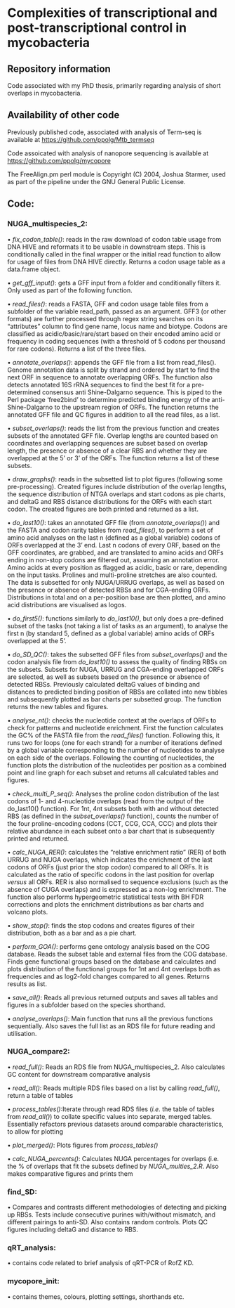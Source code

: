 # Complexities of transcriptional and post-transcriptional control in mycobacteria

## Repository information
Code associated with my PhD thesis, primarily regarding analysis of short overlaps in mycobacteria.

## Availability of other code
Previously published code, associated with analysis of Term-seq is available at https://github.com/ppolg/Mtb_termseq

Code assoicated with analysis of nanopore sequencing is available at https://github.com/ppolg/mycopore

The FreeAlign.pm perl module is Copyright (C) 2004, Joshua Starmer, used as part of the pipeline under the GNU General Public License.

## Code:

### NUGA_multispecies_2:

•	_fix_codon_table()_: reads in the raw download of codon table usage from DNA HIVE and reformats it to be usable in downstream steps. This is conditionally called in the final wrapper or the initial read function to allow for usage of files from DNA HIVE directly. Returns a codon usage table as a data.frame object.

•	_get_gff_input()_: gets a GFF input from a folder and conditionally filters it. Only used as part of the following function.

•	_read_files()_: reads a FASTA, GFF and codon usage table files from a subfolder of the variable read_path, passed as an argument. GFF3 (or other formats) are further processed through regex string searches on its “attributes” column to find gene name, locus name and biotype. Codons are classified as acidic/basic/rare/start based on their encoded amino acid or frequency in coding sequences (with a threshold of 5 codons per thousand for rare codons). Returns a list of the three files.

•	_annotate_overlaps()_: appends the GFF file from a list from read_files(). Genome annotation data is split by strand and ordered by start to find the next ORF in sequence to annotate overlapping ORFs. The function also detects annotated 16S rRNA sequences to find the best fit for a pre-determined consensus anti Shine-Dalgarno sequence. This is piped to the Perl package ‘free2bind’ to determine predicted binding energy of the anti-Shine-Dalgarno to the upstream region of ORFs. The function returns the annotated GFF file and QC figures in addition to all the read files, as a list.

•	_subset_overlaps()_: reads the list from the previous function and creates subsets of the annotated GFF file. Overlap lengths are counted based on coordinates and overlapping sequences are subset based on overlap length, the presence or absence of a clear RBS and whether they are overlapped at the 5’ or 3’ of the ORFs. The function returns a list of these subsets.

•	_draw_graphs()_: reads in the subsetted list to plot figures (following some pre-processing). Created figures include distribution of the overlap lengths, the sequence distribution of NTGA overlaps and start codons as pie charts, and deltaG and RBS distance distributions for the ORFs with each start codon. The created figures are both printed and returned as a list.

•	_do_last10()_: takes an annotated GFF file (from _annotate_overlaps()_) and the FASTA and codon rarity tables from _read_files()_, to perform a set of amino acid analyses on the last n (defined as a global variable) codons of ORFs overlapped at the 3’ end. Last n codons of every ORF, based on the GFF coordinates, are grabbed, and are translated to amino acids and ORFs ending in non-stop codons are filtered out, assuming an annotation error. Amino acids at every position as flagged as acidic, basic or rare, depending on the input tasks. Prolines and multi-proline stretches are also counted. The data is subsetted for only NUGA/URRUG overlaps, as well as based on the presence or absence of detected RBSs and for CGA-ending ORFs. Distributions in total and on a per-position base are then plotted, and amino acid distributions are visualised as logos.

•	_do_first5()_: functions similarly to _do_last10()_, but only does a pre-defined subset of the tasks (not taking a list of tasks as an argument), to analyse the first n (by standard 5, defined as a global variable) amino acids of ORFs overlapped at the 5’.

•	_do_SD_QC()_: takes the subsetted GFF files from _subset_overlaps()_ and the codon analysis file from _do_last10()_ to assess the quality of finding RBSs on the subsets. Subsets for NUGA, URRUG and CGA-ending overlapped ORFs are selected, as well as subsets based on the presence or absence of detected RBSs. Previously calculated deltaG values of binding and distances to predicted binding position of RBSs are collated into new tibbles and subsequently plotted as bar charts per subsetted group. The function returns the new tables and figures.

•	_analyse_nt()_: checks the nucleotide context at the overlaps of ORFs to check for patterns and nucleotide enrichment. First the function calculates the GC% of the FASTA file from the _read_files()_ function. Following this, it runs two for loops (one for each strand) for a number of iterations defined by a global variable corresponding to the number of nucleotides to analyse on each side of the overlaps. Following the counting of nucleotides, the function plots the distribution of the nucleotides per position as a combined point and line graph for each subset and returns all calculated tables and figures.

•	_check_multi_P_seq()_: Analyses the proline codon distribution of the last codons of 1- and 4-nucleotide overlaps (read from the output of the do_last10() function). For 1nt, 4nt subsets both with and without detected RBS (as defined in the _subset_overlaps()_ function), counts the number of the four proline-encoding codons (CCT, CCG, CCA, CCC) and plots their relative abundance in each subset onto a bar chart that is subsequently printed and returned. 

•	_calc_NUGA_RER()_: calculates the “relative enrichment ratio” (RER) of both URRUG and NUGA overlaps, which indicates the enrichment of the last codons of ORFs (just prior the stop codon) compared to all ORFs. It is calculated as the ratio of specific codons in the last position for overlap _versus_ all ORFs.
RER is also normalised to sequence exclusions (such as the absence of CUGA overlaps) and is expressed as a non-log enrichment. The function also performs hypergeometric statistical tests with BH FDR corrections and plots the enrichment distributions as bar charts and volcano plots.

•	_show_stop()_: finds the stop codons and creates figures of their distribution, both as a bar and as a pie chart.

•	_perform_GOA()_: performs gene ontology analysis based on the COG database. Reads the subset table and external files from the COG database. Finds gene functional groups based on the database and calculates and plots distribution of the functional groups for 1nt and 4nt overlaps both as frequencies and as log2-fold changes compared to all genes. Returns results as list.

•	_save_all()_: Reads all previous returned outputs and saves all tables and figures in a subfolder based on the species shorthand. 

•	_analyse_overlaps()_: Main function that runs all the previous functions sequentially. Also saves the full list as an RDS file for future reading and utilisation.


### NUGA_compare2:

•	_read_full()_: Reads an RDS file from NUGA_multispecies_2. Also calculates GC content for downstream comparative analysis

•	_read_all()_: Reads multiple RDS files based on a list by calling _read_full()_, return a table of tables

•	_process_tables()_:Iterate through read RDS files (_i.e._ the table of tables from _read_all()_) to collate specific values into separate, merged tables. Essentially refactors previous datasets around comparable characteristics, to allow for plotting 

•	_plot_merged()_: Plots figures from _process_tables()_

•	_calc_NUGA_percents()_: Calculates NUGA percentages for overlaps (i.e. the % of overlaps that fit the subsets defined by _NUGA_multies_2.R_. Also makes comparative figures and prints them


### find_SD:

•	Compares and contrasts different methodologies of detecting and picking up RBSs. Tests include consecutive purines with/without mismatch, and different pairings to anti-SD. Also contains random controls. Plots QC figures including deltaG and distance to RBS.


### qRT_analysis:
•	contains code related to brief analysis of qRT-PCR of RofZ KD. 

### mycopore_init:
•	contains themes, colours, plotting settings, shorthands etc.




